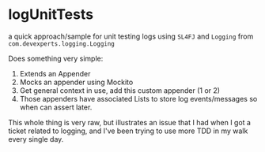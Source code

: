 # logUnitTests
a quick approach/sample for unit testing logs using `SL4FJ` and `Logging` from `com.devexperts.logging.Logging`

Does something very simple:
1. Extends an Appender
2. Mocks an appender using Mockito
3. Get general context in use, add this custom appender (1 or 2)
4. Those appenders have associated Lists to store log events/messages so when can assert later.


This whole thing is very raw, but illustrates an issue that I had when I got a ticket related to logging, and I've been trying to use more TDD in my walk every single day.
